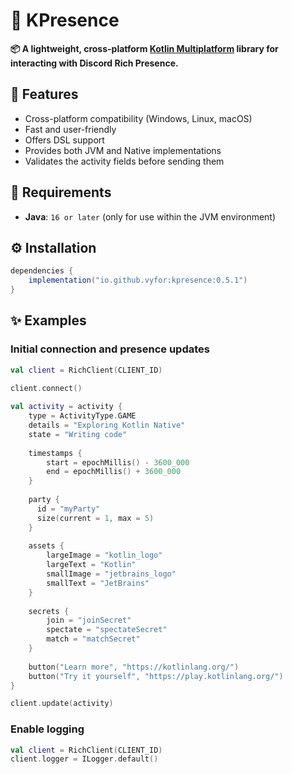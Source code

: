 # 🧩 KPresence

**📦 A lightweight, cross-platform [Kotlin Multiplatform](https://kotlinlang.org/docs/multiplatform.html) library for interacting with Discord Rich Presence.**

## 💎 Features
- Cross-platform compatibility (Windows, Linux, macOS)
- Fast and user-friendly
- Offers DSL support
- Provides both JVM and Native implementations
- Validates the activity fields before sending them

## 🔌 Requirements
- **Java**: `16 or later` (only for use within the JVM environment)

## ⚙️ Installation

```gradle
dependencies {
    implementation("io.github.vyfor:kpresence:0.5.1")
}
```

## ✨ Examples

### Initial connection and presence updates
```kt
val client = RichClient(CLIENT_ID)
  
client.connect()

val activity = activity {
    type = ActivityType.GAME
    details = "Exploring Kotlin Native"
    state = "Writing code"
    
    timestamps {
        start = epochMillis() - 3600_000
        end = epochMillis() + 3600_000
    }
    
    party {
      id = "myParty"
      size(current = 1, max = 5)
    }
    
    assets {
        largeImage = "kotlin_logo"
        largeText = "Kotlin"
        smallImage = "jetbrains_logo"
        smallText = "JetBrains"
    }
    
    secrets {
        join = "joinSecret"
        spectate = "spectateSecret"
        match = "matchSecret"
    }
    
    button("Learn more", "https://kotlinlang.org/")
    button("Try it yourself", "https://play.kotlinlang.org/")
}

client.update(activity)
```

### Enable logging
```kt
val client = RichClient(CLIENT_ID)
client.logger = ILogger.default()
```

